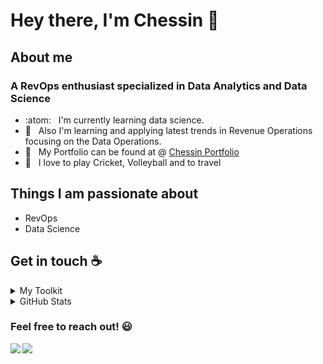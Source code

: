 # Hey there, I'm Chessin :wave:

<!--
<p align="center"> 
  Visitor count<br>
  <img src="https://profile-counter.glitch.me/cheszn/count.svg" />
</p>
-->

## About me

### A RevOps enthusiast specialized in Data Analytics and Data Science
- :atom: &nbsp; I'm currently learning data science.
- :seedling: &nbsp; Also I'm learning and applying latest trends in Revenue Operations focusing on the Data Operations.
- :page_facing_up: &nbsp; My Portfolio can be found at @ [Chessin Portfolio](https://chessin-portfolio.internstudio.co/chessin-portfolio)
- :blue_heart: &nbsp; I love to play Cricket, Volleyball and to travel  


## Things I am passionate about

- RevOps
- Data Science

## Get in touch :coffee:


<!--
**sagar-viradiya/sagar-viradiya** is a ✨ _special_ ✨ repository because its `README.md` (this file) appears on your GitHub profile.

Here are some ideas to get you started:

- 🔭 I’m currently working on ...
- 🌱 I’m currently learning ...
- 👯 I’m looking to collaborate on ...
- 🤔 I’m looking for help with ...
- 💬 Ask me about ...
- 📫 How to reach me: ...
- 😄 Pronouns: ...
- ⚡ Fun fact: ...
-->

<details>
<summary>My Toolkit</summary>
<br>
<img align="left" src="https://img.shields.io/badge/python-3670A0?style=for-the-badge&logo=python&logoColor=ffdd54">
<img align="left" src="https://img.shields.io/badge/numpy-%23013243.svg?style=for-the-badge&logo=numpy&logoColor=white">
<img align="left" src="https://img.shields.io/badge/pandas-%23150458.svg?style=for-the-badge&logo=pandas&logoColor=white">
<img align="left" src="https://img.shields.io/badge/scikit--learn-%23F7931E.svg?style=for-the-badge&logo=scikit-learn&logoColor=white">
<br></br>
<img align="left" src="https://img.shields.io/badge/postgres-%23316192.svg?style=for-the-badge&logo=postgresql&logoColor=white">
<img src="https://img.shields.io/badge/git-%23F05033.svg?style=for-the-badge&logo=git&logoColor=white">
<img align="left" src="https://img.shields.io/badge/jupyter-%23FA0F00.svg?style=for-the-badge&logo=jupyter&logoColor=white">
<img align="left" src="https://img.shields.io/badge/Visual%20Studio%20Code-0078d7.svg?style=for-the-badge&logo=visual-studio-code&logoColor=white">
<br></br>

</details>

<details>
<summary>GitHub Stats</summary>
<br>
<img src="https://github-readme-stats.vercel.app/api?username=cheszn&show_icons=true&theme=prussian">
</details>


### Feel free to reach out! :smiley:

[<img align="left" src="https://img.shields.io/badge/linkedin-%230077B5.svg?style=for-the-badge&logo=linkedin&logoColor=white">](https://www.linkedin.com/in/cheszn/)
[<img src="https://img.shields.io/badge/Gmail-D14836?style=for-the-badge&logo=gmail&logoColor=white">](mailto:chessinown@gmail.com)
